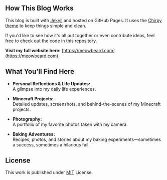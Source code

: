 ## How This Blog Works

This blog is built with [Jekyll](https://jekyllrb.com/) and hosted on GitHub Pages. It uses the [Chirpy theme](https://github.com/cotes2020/jekyll-theme-chirpy/) to keep things simple and clean.

If you'd like to see how it's all put together or even contribute ideas, feel free to check out the code in this repository.

**Visit my full website here:** [https://meowbeard.com](https://meowbeard.com)

## What You’ll Find Here

- **Personal Reflections & Life Updates:**  
A glimpse into my daily life experiences.

- **Minecraft Projects:**  
Detailed updates, screenshots, and behind-the-scenes of my Minecraft projects.

- **Photography:**  
A portfolio of my favorite photos taken with my camera.

- **Baking Adventures:**  
Recipes, photos, and stories about my baking experiments—sometimes a success, sometimes a hilarious fail.

## License

This work is published under [MIT][mit] License.

[gem]: https://rubygems.org/gems/jekyll-theme-chirpy
[chirpy]: https://github.com/cotes2020/jekyll-theme-chirpy/
[CD]: https://en.wikipedia.org/wiki/Continuous_deployment
[mit]: https://github.com/cotes2020/chirpy-starter/blob/master/LICENSE

